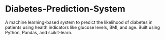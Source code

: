 # Diabetes-Prediction-System
A machine learning-based system to predict the likelihood of diabetes in patients using health indicators like glucose levels, BMI, and age. Built using Python, Pandas, and scikit-learn.
